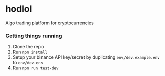 # hodlol
Algo trading platform for cryptocurrencies


### Getting things running
1. Clone the repo
1. Run `npm install`
1. Setup your binance API key/secret by duplicating `env/dev.example.env` to `env/dev.env`
1. Run `npm run test-dev`
